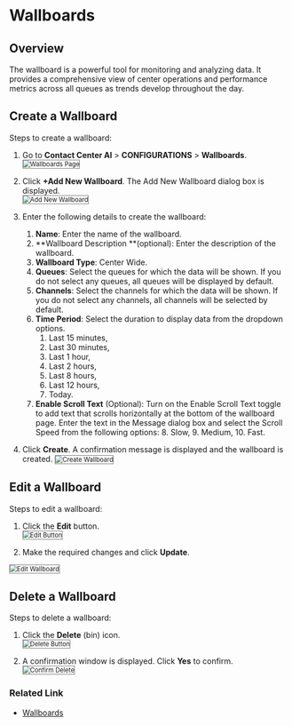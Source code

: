# Wallboards

## Overview

The wallboard is a powerful tool for monitoring and analyzing data. It provides a comprehensive view of center operations and performance metrics across all queues as trends develop throughout the day.

## Create a Wallboard

Steps to create a wallboard:

1. Go to **Contact Center AI** > **CONFIGURATIONS** > **Wallboards**.  
    <img src="../images/ccai-wallboards-page.png" alt="Wallboards Page" title="Wallboards Page" style="border: 1px solid gray; zoom:80%;">

2. Click **+Add New Wallboard**. The Add New Wallboard dialog box is displayed.  
    <img src="../images/ccai-add-newwallboard.png" alt="Add New Wallboard" title="Add New Wallboard" style="border: 1px solid gray; zoom:80%;">

3. Enter the following details to create the wallboard:
    1. **Name**: Enter the name of the wallboard.
    2. **Wallboard Description **(optional): Enter the description of the wallboard.
    3. **Wallboard Type**: Center Wide.
    4. **Queues**: Select the queues for which the data will be shown. If you do not select any queues, all queues will be displayed by default.
    5. **Channels**: Select the channels for which the data will be shown. If you do not select any channels, all channels will be selected by default.
    6. **Time Period**: Select the duration to display data from the dropdown options.
        1. Last 15 minutes,
        2. Last 30 minutes,
        3. Last 1 hour,
        4. Last 2 hours,
        5. Last 8 hours,
        6. Last 12 hours,
        7. Today.
    7. **Enable Scroll Text** (Optional): Turn on the Enable Scroll Text toggle to add text that scrolls horizontally at the bottom of the wallboard page. Enter the text in the Message dialog box and select the Scroll Speed from the following options:
        8. Slow,
        9. Medium,
        10. Fast.  

4. Click **Create**. A confirmation message is displayed and the wallboard is created.
    <img src="../images/ccai-create-wallboard.png" alt="Create Wallboard" title="Create Wallboard" style="border: 1px solid gray; zoom:80%;">

## Edit a Wallboard

Steps to edit a wallboard:

1. Click the **Edit** button.  
    <img src="../images/ccai-edit-button.png" alt="Edit Button" title="Edit Button" style="border: 1px solid gray; zoom:80%;">

2. Make the required changes and click **Update**.  
<img src="../images/ccai-edit-wallboard.png" alt="Edit Wallboard" title="Edit Wallboard" style="border: 1px solid gray; zoom:80%;">

## Delete a Wallboard

Steps to delete a wallboard:

1. Click the **Delete** (bin) icon.  
    <img src="../images/ccai-delete-button.png" alt="Delete Button" title="Delete Button" style="border: 1px solid gray; zoom:80%;">

2. A confirmation window is displayed. Click **Yes** to confirm.  
    <img src="../images/ccai-confirm-delete.png" alt="Confirm Delete" title="Confirm Delete" style="border: 1px solid gray; zoom:80%;">

### Related Link

* [Wallboards](../../../analytics/contact-center/wallboards.md)